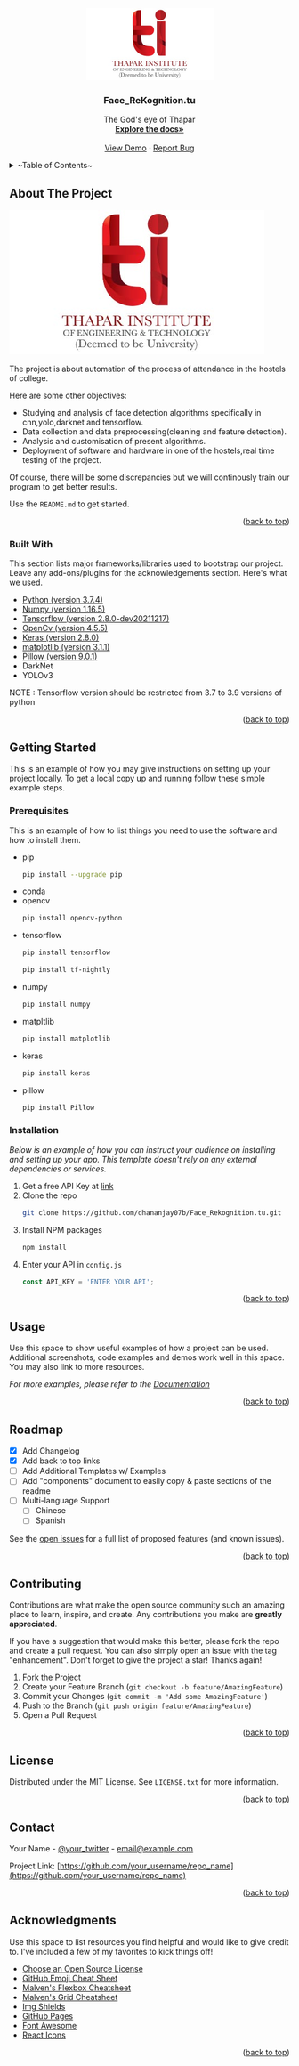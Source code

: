 <div id="top"></div>
<!--
*** Thanks for checking out the Best-README-Template. If you have a suggestion
*** that would make this better, please fork the repo and create a pull request
*** or simply open an issue with the tag "enhancement".
*** Don't forget to give the project a star!
*** Thanks again! Now go create something AMAZING! :D
-->



<!-- PROJECT SHIELDS -->
<!--
*** I'm using markdown "reference style" links for readability.
*** Reference links are enclosed in brackets [ ] instead of parentheses ( ).
*** See the bottom of this document for the declaration of the reference variables
*** for contributors-url, forks-url, etc. This is an optional, concise syntax you may use.
*** https://www.markdownguide.org/basic-syntax/#reference-style-links
-->
<!--[![Contributors][contributors-shield]][contributors-url]
[![Forks][forks-shield]][forks-url]
[![Stargazers][stars-shield]][stars-url]
[![Issues][issues-shield]][issues-url]
[![MIT License][license-shield]][license-url]
[![LinkedIn][linkedin-shield]][linkedin-url]-->



<!-- PROJECT LOGO -->
<br />
<div align="center">
  <a href="https://github.com/dhananjay07b/Face_ReKognition.tu">
    <img src="images/thapar.jpg" alt="Logo" width="229" height="130">
  </a>

  <h3 align="center">Face_ReKognition.tu</h3>

  <p align="center">The God's eye of Thapar
    <br />
    <a href="https://github.com/dhananjay07b/Face_ReKognition.tu"><strong>Explore the docs»</strong></a>
    <br />
    <br />
    <a href="https://github.com/dhananjay07b/Face_ReKognition.tu">View Demo</a>
    ·
    <a href="https://github.com/dhananjay07b/Face_ReKognition.tu/issues">Report Bug</a>
    <!--.
    <a href="https://github.com/othneildrew/Best-README-Template/issues">Request Feature</a>-->
  </p>
</div>



<!-- TABLE OF CONTENTS -->
<details>
  <summary>~Table of Contents~</summary>
  <ol>
    <li>
      <a href="#about-the-project">About The Project</a>
      <ul>
        <li><a href="#built-with">Built With</a></li>
      </ul>
    </li>
    <li>
      <a href="#getting-started">Getting Started</a>
      <ul>
        <li><a href="#prerequisites">Prerequisites</a></li>
        <li><a href="#installation">Installation</a></li>
      </ul>
    </li>
    <li><a href="#usage">Usage</a></li>
    <li><a href="#roadmap">Roadmap</a></li>
    <li><a href="#contributing">Contributing</a></li>
    <li><a href="#license">License</a></li>
    <li><a href="#contact">Contact</a></li>
    <li><a href="#acknowledgments">Acknowledgments</a></li>
  </ol>
</details>



<!-- ABOUT THE PROJECT -->
## About The Project

![Product Name Screen Shot][product-screenshot]

The project is about automation of the process of attendance in the hostels of college.

Here are some other objectives:
* Studying and analysis of face detection algorithms specifically in cnn,yolo,darknet and tensorflow.
* Data collection and data preprocessing(cleaning and feature detection).
* Analysis and customisation of present algorithms.
* Deployment of software and hardware in one of the hostels,real time testing of the project.

Of course, there will be some discrepancies but we will continously train our program to get better results.

Use the `README.md` to get started.

<p align="right">(<a href="#top">back to top</a>)</p>



### Built With

This section lists major frameworks/libraries used to bootstrap our project. Leave any add-ons/plugins for the acknowledgements section. Here's what we used.

* [Python (version 3.7.4)](https://www.python.org/downloads/release/python-374/)
* [Numpy (version 1.16.5)](https://numpy.org/install/)
* [Tensorflow (version 2.8.0-dev20211217)](https://www.tensorflow.org/install)
* [OpenCv (version 4.5.5)](https://www.geeksforgeeks.org/how-to-install-opencv-for-python-in-windows/)
* [Keras (version 2.8.0)](https://techvidvan.com/tutorials/keras-installation/)
* [matplotlib (version 3.1.1)](https://www.tutorialspoint.com/how-to-install-matplotlib-in-python)
* [Pillow (version 9.0.1)](https://pypi.org/project/Pillow/)
* DarkNet
* YOLOv3

NOTE : Tensorflow version should be restricted from 3.7 to 3.9 versions of python
<p align="right">(<a href="#top">back to top</a>)</p>



<!-- GETTING STARTED -->
## Getting Started

This is an example of how you may give instructions on setting up your project locally.
To get a local copy up and running follow these simple example steps.

### Prerequisites

This is an example of how to list things you need to use the software and how to install them.
* pip
  ```sh
  pip install --upgrade pip
  ```
* conda
* opencv
  ```sh
  pip install opencv-python
  ```
* tensorflow
  ```sh
  pip install tensorflow
  ```
  ```sh
  pip install tf-nightly
  ```
* numpy
  ```sh
  pip install numpy
  ```
* matpltlib
  ```sh
  pip install matplotlib
  ```
* keras
  ```sh
  pip install keras
  ```
* pillow
  ```sh
  pip install Pillow
  ```
  
### Installation

_Below is an example of how you can instruct your audience on installing and setting up your app. This template doesn't rely on any external dependencies or services._

1. Get a free API Key at [link](https://example.com)
2. Clone the repo
   ```sh
   git clone https://github.com/dhananjay07b/Face_Rekognition.tu.git
   ```
3. Install NPM packages
   ```sh
   npm install
   ```
4. Enter your API in `config.js`
   ```js
   const API_KEY = 'ENTER YOUR API';
   ```

<p align="right">(<a href="#top">back to top</a>)</p>



<!-- USAGE EXAMPLES -->
## Usage

Use this space to show useful examples of how a project can be used. Additional screenshots, code examples and demos work well in this space. You may also link to more resources.

_For more examples, please refer to the [Documentation](https://example.com)_

<p align="right">(<a href="#top">back to top</a>)</p>



<!-- ROADMAP -->
## Roadmap

- [x] Add Changelog
- [x] Add back to top links
- [ ] Add Additional Templates w/ Examples
- [ ] Add "components" document to easily copy & paste sections of the readme
- [ ] Multi-language Support
    - [ ] Chinese
    - [ ] Spanish

See the [open issues](https://github.com/othneildrew/Best-README-Template/issues) for a full list of proposed features (and known issues).

<p align="right">(<a href="#top">back to top</a>)</p>



<!-- CONTRIBUTING -->
## Contributing

Contributions are what make the open source community such an amazing place to learn, inspire, and create. Any contributions you make are **greatly appreciated**.

If you have a suggestion that would make this better, please fork the repo and create a pull request. You can also simply open an issue with the tag "enhancement".
Don't forget to give the project a star! Thanks again!

1. Fork the Project
2. Create your Feature Branch (`git checkout -b feature/AmazingFeature`)
3. Commit your Changes (`git commit -m 'Add some AmazingFeature'`)
4. Push to the Branch (`git push origin feature/AmazingFeature`)
5. Open a Pull Request

<p align="right">(<a href="#top">back to top</a>)</p>



<!-- LICENSE -->
## License

Distributed under the MIT License. See `LICENSE.txt` for more information.

<p align="right">(<a href="#top">back to top</a>)</p>



<!-- CONTACT -->
## Contact

Your Name - [@your_twitter](https://twitter.com/your_username) - email@example.com

Project Link: [https://github.com/your_username/repo_name](https://github.com/your_username/repo_name)

<p align="right">(<a href="#top">back to top</a>)</p>



<!-- ACKNOWLEDGMENTS -->
## Acknowledgments

Use this space to list resources you find helpful and would like to give credit to. I've included a few of my favorites to kick things off!

* [Choose an Open Source License](https://choosealicense.com)
* [GitHub Emoji Cheat Sheet](https://www.webpagefx.com/tools/emoji-cheat-sheet)
* [Malven's Flexbox Cheatsheet](https://flexbox.malven.co/)
* [Malven's Grid Cheatsheet](https://grid.malven.co/)
* [Img Shields](https://shields.io)
* [GitHub Pages](https://pages.github.com)
* [Font Awesome](https://fontawesome.com)
* [React Icons](https://react-icons.github.io/react-icons/search)

<p align="right">(<a href="#top">back to top</a>)</p>



<!-- MARKDOWN LINKS & IMAGES -->
<!-- https://www.markdownguide.org/basic-syntax/#reference-style-links -->
[contributors-shield]: https://img.shields.io/github/contributors/othneildrew/Best-README-Template.svg?style=for-the-badge
[contributors-url]: https://github.com/othneildrew/Best-README-Template/graphs/contributors
[forks-shield]: https://img.shields.io/github/forks/othneildrew/Best-README-Template.svg?style=for-the-badge
[forks-url]: https://github.com/othneildrew/Best-README-Template/network/members
[stars-shield]: https://img.shields.io/github/stars/othneildrew/Best-README-Template.svg?style=for-the-badge
[stars-url]: https://github.com/othneildrew/Best-README-Template/stargazers
[issues-shield]: https://img.shields.io/github/issues/othneildrew/Best-README-Template.svg?style=for-the-badge
[issues-url]: https://github.com/othneildrew/Best-README-Template/issues
[license-shield]: https://img.shields.io/github/license/othneildrew/Best-README-Template.svg?style=for-the-badge
[license-url]: https://github.com/othneildrew/Best-README-Template/blob/master/LICENSE.txt
[linkedin-shield]: https://img.shields.io/badge/-LinkedIn-black.svg?style=for-the-badge&logo=linkedin&colorB=555
[linkedin-url]: https://linkedin.com/in/othneildrew
[product-screenshot]: images/thapar.jpg

